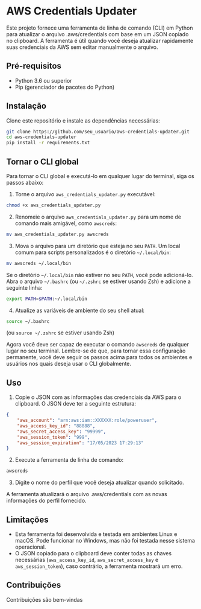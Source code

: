 # AWS Credentials Updater

Este projeto fornece uma ferramenta de linha de comando (CLI) em Python para atualizar o arquivo .aws/credentials com base em um JSON copiado no clipboard. A ferramenta é útil quando você deseja atualizar rapidamente suas credenciais da AWS sem editar manualmente o arquivo.

## Pré-requisitos

- Python 3.6 ou superior
- Pip (gerenciador de pacotes do Python)

## Instalação

Clone este repositório e instale as dependências necessárias:

```bash
git clone https://github.com/seu_usuario/aws-credentials-updater.git
cd aws-credentials-updater
pip install -r requirements.txt
```

## Tornar o CLI global

Para tornar o CLI global e executá-lo em qualquer lugar do terminal, siga os passos abaixo:

1. Torne o arquivo `aws_credentials_updater.py` executável:

```bash
chmod +x aws_credentials_updater.py
```

2. Renomeie o arquivo `aws_credentials_updater.py` para um nome de comando mais amigável, como `awscreds`:

```bash
mv aws_credentials_updater.py awscreds
```

3. Mova o arquivo para um diretório que esteja no seu `PATH`. Um local comum para scripts personalizados é o diretório `~/.local/bin`:

```bash
mv awscreds ~/.local/bin
```

Se o diretório `~/.local/bin` não estiver no seu `PATH`, você pode adicioná-lo. Abra o arquivo `~/.bashrc` (ou `~/.zshrc` se estiver usando Zsh) e adicione a seguinte linha:

```bash
export PATH=$PATH:~/.local/bin
```

4. Atualize as variáveis de ambiente do seu shell atual:

```bash
source ~/.bashrc
```

(ou `source ~/.zshrc` se estiver usando Zsh)

Agora você deve ser capaz de executar o comando `awscreds` de qualquer lugar no seu terminal. Lembre-se de que, para tornar essa configuração permanente, você deve seguir os passos acima para todos os ambientes e usuários nos quais deseja usar o CLI globalmente.

## Uso

1. Copie o JSON com as informações das credenciais da AWS para o clipboard. O JSON deve ter a seguinte estrutura:

```json
{
    "aws_account": "arn:aws:iam::XXXXXX:role/poweruser",
    "aws_access_key_id": "88888",
    "aws_secret_access_key": "99999",
    "aws_session_token": "999",
    "aws_session_expiration": "17/05/2023 17:29:13"
}
```

2. Execute a ferramenta de linha de comando:

```bash
awscreds
```

3. Digite o nome do perfil que você deseja atualizar quando solicitado.

A ferramenta atualizará o arquivo .aws/credentials com as novas informações do perfil fornecido.

## Limitações

- Esta ferramenta foi desenvolvida e testada em ambientes Linux e macOS. Pode funcionar no Windows, mas não foi testada nesse sistema operacional.
- O JSON copiado para o clipboard deve conter todas as chaves necessárias (`aws_access_key_id`, `aws_secret_access_key` e `aws_session_token`), caso contrário, a ferramenta mostrará um erro.

## Contribuições

Contribuições são bem-vindas